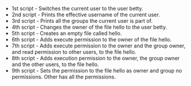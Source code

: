 * 1st script - Switches the current user to the user betty.
* 2nd script - Prints the effective username of the current user.
* 3rd script - Prints all the groups the current user is part of.
* 4th script - Changes the owner of the file hello to the user betty.
* 5th script - Creates an empty file called hello.
* 6th script - Adds execute permission to the owner of the file hello.
* 7th script - Adds execute permission to the owner and the group owner, and read permission to other users, to the file hello.
* 8th script - Adds execution permission to the owner, the group owner and the other users, to the file hello.
* 9th script - Sets the permission to the file hello as owner and group no permissions. Other has all the permissions.
